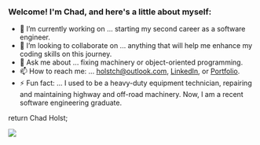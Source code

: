 ### Welcome! I'm Chad, and here's a little about myself:

- 🔭 I’m currently working on ... starting my second career as a software engineer.
- 👯 I’m looking to collaborate on ... anything that will help me enhance my coding skills on this journey.
- 💬 Ask me about ... fixing machinery or object-oriented programming.
- 📫 How to reach me: ... [holstch@outlook.com](mailto:holstch@outlook.com), [LinkedIn](https://www.linkedin.com/in/chad-holst-31145b247/), or [Portfolio](https://www.chadsportfolio.ca).
- ⚡ Fun fact: ... I used to be a heavy-duty equipment technician, repairing and maintaining highway and off-road machinery. Now, I am a recent software engineering graduate.

return Chad Holst;

![](https://komarev.com/ghpvc/?username=HolstCh)

